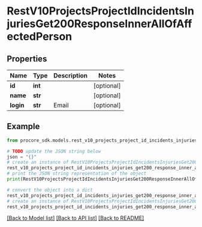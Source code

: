 # RestV10ProjectsProjectIdIncidentsInjuriesGet200ResponseInnerAllOfAffectedPerson


## Properties

Name | Type | Description | Notes
------------ | ------------- | ------------- | -------------
**id** | **int** |  | [optional] 
**name** | **str** |  | [optional] 
**login** | **str** | Email | [optional] 

## Example

```python
from procore_sdk.models.rest_v10_projects_project_id_incidents_injuries_get200_response_inner_all_of_affected_person import RestV10ProjectsProjectIdIncidentsInjuriesGet200ResponseInnerAllOfAffectedPerson

# TODO update the JSON string below
json = "{}"
# create an instance of RestV10ProjectsProjectIdIncidentsInjuriesGet200ResponseInnerAllOfAffectedPerson from a JSON string
rest_v10_projects_project_id_incidents_injuries_get200_response_inner_all_of_affected_person_instance = RestV10ProjectsProjectIdIncidentsInjuriesGet200ResponseInnerAllOfAffectedPerson.from_json(json)
# print the JSON string representation of the object
print(RestV10ProjectsProjectIdIncidentsInjuriesGet200ResponseInnerAllOfAffectedPerson.to_json())

# convert the object into a dict
rest_v10_projects_project_id_incidents_injuries_get200_response_inner_all_of_affected_person_dict = rest_v10_projects_project_id_incidents_injuries_get200_response_inner_all_of_affected_person_instance.to_dict()
# create an instance of RestV10ProjectsProjectIdIncidentsInjuriesGet200ResponseInnerAllOfAffectedPerson from a dict
rest_v10_projects_project_id_incidents_injuries_get200_response_inner_all_of_affected_person_from_dict = RestV10ProjectsProjectIdIncidentsInjuriesGet200ResponseInnerAllOfAffectedPerson.from_dict(rest_v10_projects_project_id_incidents_injuries_get200_response_inner_all_of_affected_person_dict)
```
[[Back to Model list]](../README.md#documentation-for-models) [[Back to API list]](../README.md#documentation-for-api-endpoints) [[Back to README]](../README.md)


